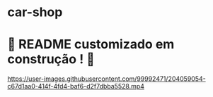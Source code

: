 # car-shop

# :construction: README customizado em construção ! :construction:

https://user-images.githubusercontent.com/99992471/204059054-c67d1aa0-414f-4fd4-baf6-d2f7dbba5528.mp4

